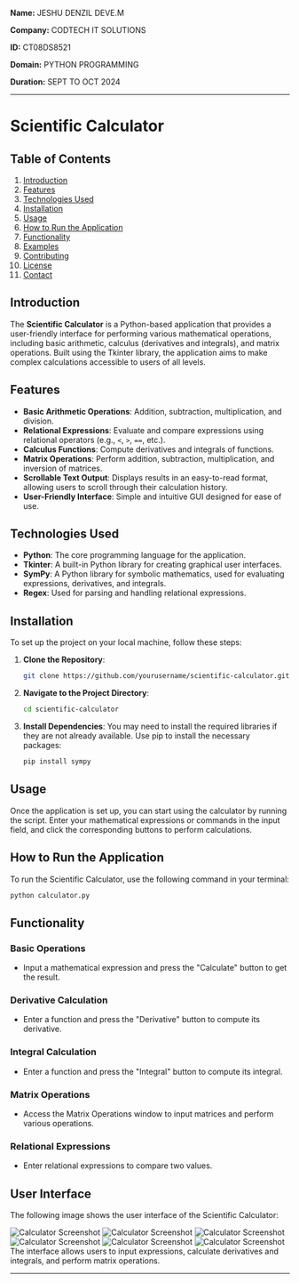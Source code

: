 **Name:** JESHU DENZIL DEVE.M

**Company:** CODTECH IT SOLUTIONS

**ID:** CT08DS8521

**Domain:** PYTHON PROGRAMMING

**Duration:** SEPT TO OCT 2024

---

# Scientific Calculator

## Table of Contents
1. [Introduction](#introduction)
2. [Features](#features)
3. [Technologies Used](#technologies-used)
4. [Installation](#installation)
5. [Usage](#usage)
6. [How to Run the Application](#how-to-run-the-application)
7. [Functionality](#functionality)
8. [Examples](#examples)
9. [Contributing](#contributing)
10. [License](#license)
11. [Contact](#contact)

## Introduction
The **Scientific Calculator** is a Python-based application that provides a user-friendly interface for performing various mathematical operations, including basic arithmetic, calculus (derivatives and integrals), and matrix operations. Built using the Tkinter library, the application aims to make complex calculations accessible to users of all levels.

## Features
- **Basic Arithmetic Operations**: Addition, subtraction, multiplication, and division.
- **Relational Expressions**: Evaluate and compare expressions using relational operators (e.g., `<`, `>`, `==`, etc.).
- **Calculus Functions**: Compute derivatives and integrals of functions.
- **Matrix Operations**: Perform addition, subtraction, multiplication, and inversion of matrices.
- **Scrollable Text Output**: Displays results in an easy-to-read format, allowing users to scroll through their calculation history.
- **User-Friendly Interface**: Simple and intuitive GUI designed for ease of use.

## Technologies Used
- **Python**: The core programming language for the application.
- **Tkinter**: A built-in Python library for creating graphical user interfaces.
- **SymPy**: A Python library for symbolic mathematics, used for evaluating expressions, derivatives, and integrals.
- **Regex**: Used for parsing and handling relational expressions.

## Installation
To set up the project on your local machine, follow these steps:

1. **Clone the Repository**:
   ```bash
   git clone https://github.com/yourusername/scientific-calculator.git
   ```

2. **Navigate to the Project Directory**:
   ```bash
   cd scientific-calculator
   ```

3. **Install Dependencies**:
   You may need to install the required libraries if they are not already available. Use pip to install the necessary packages:
   ```bash
   pip install sympy
   ```

## Usage
Once the application is set up, you can start using the calculator by running the script. Enter your mathematical expressions or commands in the input field, and click the corresponding buttons to perform calculations.

## How to Run the Application
To run the Scientific Calculator, use the following command in your terminal:
```bash
python calculator.py
```

## Functionality
### Basic Operations
- Input a mathematical expression and press the "Calculate" button to get the result.

### Derivative Calculation
- Enter a function and press the "Derivative" button to compute its derivative.

### Integral Calculation
- Enter a function and press the "Integral" button to compute its integral.

### Matrix Operations
- Access the Matrix Operations window to input matrices and perform various operations.

### Relational Expressions
- Enter relational expressions to compare two values.

## User Interface
The following image shows the user interface of the Scientific Calculator:

![Calculator Screenshot](/layout.png)
![Calculator Screenshot](/ArithmeticOperations.png)
![Calculator Screenshot](/LogsFactorial.png)
![Calculator Screenshot](/DifferentialandIntegralCalculus.png)
![Calculator Screenshot](/RelationalOperations.png)
![Calculator Screenshot](/MatrixOperations.png)
The interface allows users to input expressions, calculate derivatives and integrals, and perform matrix operations.

---

